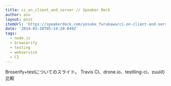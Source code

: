 ```yaml
---
title: ci_on_client_and_server // Speaker Deck
author: azu
layout: post
itemUrl: 'https://speakerdeck.com/yosuke_furukawa/ci-on-client-and-server'
date: '2014-03-28T05:14:20.849Z'
tags:
  - node.js
  - browserify
  - testing
  - webservice
  - CI
---
```

Broserify+testについてのスライド。
Travis CI、drone.io、testlling-ci、zuulの比較
